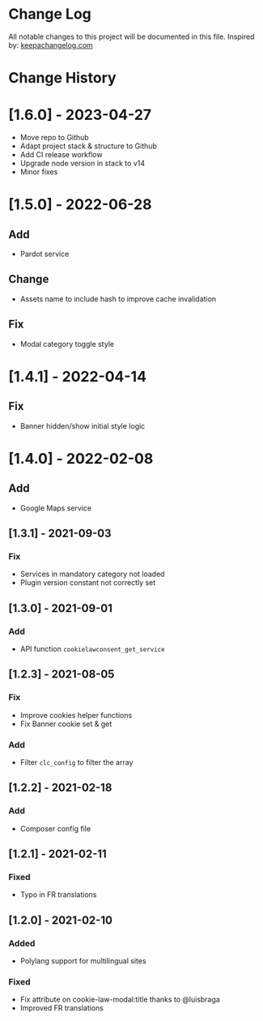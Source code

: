 # Change Log
All notable changes to this project will be documented in this file.
Inspired by: [keepachangelog.com](http://keepachangelog.com/)

# Change History

# [1.6.0] - 2023-04-27
- Move repo to Github
- Adapt project stack & structure to Github
- Add CI release workflow
- Upgrade node version in stack to v14
- Minor fixes

# [1.5.0] - 2022-06-28
## Add
- Pardot service
## Change
- Assets name to include hash to improve cache invalidation
## Fix
- Modal category toggle style

# [1.4.1] - 2022-04-14
## Fix
- Banner hidden/show initial style logic

# [1.4.0] - 2022-02-08
## Add
- Google Maps service

## [1.3.1] - 2021-09-03
### Fix
- Services in mandatory category not loaded
- Plugin version constant not correctly set

## [1.3.0] - 2021-09-01
### Add
- API function `cookielawconsent_get_service`

## [1.2.3] - 2021-08-05
### Fix
- Improve cookies helper functions
- Fix Banner cookie set & get
### Add
- Filter `clc_config` to filter the array

## [1.2.2] - 2021-02-18
### Add
- Composer config file

## [1.2.1] - 2021-02-11
### Fixed
- Typo in FR translations

## [1.2.0] - 2021-02-10
### Added
- Polylang support for multilingual sites
### Fixed
- Fix attribute on cookie-law-modal:title thanks to @luisbraga
- Improved FR translations
